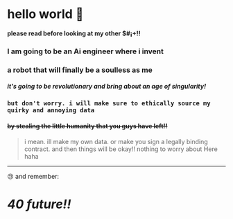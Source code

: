# hello world 👋
**please read before looking at my other $#¡+!!**
 
### **I am going to be an Ai engineer where i invent**
### **a robot that will finally be a soulless as me**
#### *it's going to be revolutionary and bring about an age of singularity!*
### **`but don't worry. i will make sure to ethically source my quirky and annoying data`**
#### ~~by stealing the little humanity that you guys have left!!~~
> i mean. ill make my own data. or make you sign a legally binding contract.
and then things will be okay!! nothing to worry about Here haha
---
:cry: and remember:

# *40 future!!*
